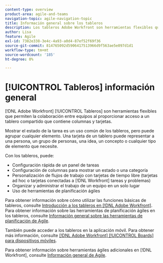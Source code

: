 ```yaml
---
content-type: overview
product-area: agile-and-teams
navigation-topic: agile-navigation-topic
title: Información general sobre los tableros
description: Los tableros Adobe Workfront son herramientas flexibles que permiten la colaboración entre equipos al proporcionar acceso a un tablero compartido que contiene columnas y tarjetas.
author: Lisa
feature: Agile
exl-id: 7382e338-3e4c-4a93-a0d4-87ef52f69f36
source-git-commit: 814765092d5906417513966d9f563ae5e097d1d1
workflow-type: tm+mt
source-wordcount: '185'
ht-degree: 0%

---
```


# [!UICONTROL Tableros] información general

[!DNL Adobe Workfront] [!UICONTROL Tableros] son herramientas flexibles que permiten la colaboración entre equipos al proporcionar acceso a un tablero compartido que contiene columnas y tarjetas.

Mostrar el estado de la tarea es un uso común de los tableros, pero puede agrupar cualquier elemento. Una tarjeta de un tablero puede representar a una persona, un grupo de personas, una idea, un concepto o cualquier tipo de elemento que necesite.

Con los tableros, puede:

* Configuración rápida de un panel de tareas
* Configuración de columnas para mostrar un estado o una categoría
* Personalización de flujos de trabajo con tarjetas de tiempo libre (tarjetas ad hoc o tarjetas conectadas a [!DNL Workfront] tareas y problemas)
* Organizar y administrar el trabajo de un equipo en un solo lugar
* Uso de herramientas de planificación ágiles

Para obtener información sobre cómo utilizar las funciones básicas de tableros, consulte [Introducción a los tableros en [!DNL Adobe Workfront]](../agile/get-started-with-boards/get-started-with-boards.md). Para obtener información sobre las herramientas de planificación ágiles en los tableros, consulte [Información general sobre las herramientas de planificación de Agile](/help/quicksilver/agile/use-boards-agile-planning-tools/agile-planning-tools-overview.md).

También puede acceder a los tableros en la aplicación móvil. Para obtener más información, consulte [[!DNL Adobe Workfront] [!UICONTROL Boards] para dispositivos móviles](/help/quicksilver/workfront-basics/mobile-apps/using-the-workfront-mobile-app/mobile-boards.md).

Para obtener información sobre herramientas ágiles adicionales en [!DNL Workfront], consulte [Información general de Agile](../agile/agile-overview.md).

